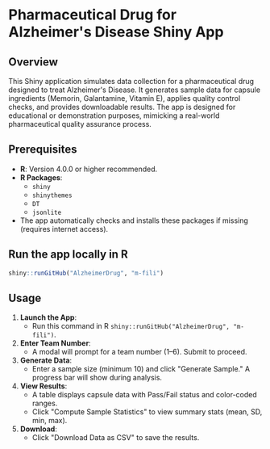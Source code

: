 # Pharmaceutical Drug for Alzheimer's Disease Shiny App

## Overview
This Shiny application simulates data collection for a  pharmaceutical drug designed to treat Alzheimer's Disease. It generates sample data for capsule ingredients (Memorin, Galantamine, Vitamin E), applies quality control checks, and provides downloadable results. The app is designed for educational or demonstration purposes, mimicking a real-world pharmaceutical quality assurance process.

## Prerequisites
- **R**: Version 4.0.0 or higher recommended.
- **R Packages**:
  - `shiny`
  - `shinythemes`
  - `DT`
  - `jsonlite`
- The app automatically checks and installs these packages if missing (requires internet access).

## Run the app locally in R
```r
shiny::runGitHub("AlzheimerDrug", "m-fili")
```

## Usage
1. **Launch the App**:
   - Run this command in R `shiny::runGitHub("AlzheimerDrug", "m-fili")`.
2. **Enter Team Number**:
   - A modal will prompt for a team number (1–6). Submit to proceed.
3. **Generate Data**:
   - Enter a sample size (minimum 10) and click "Generate Sample." A progress bar will show during analysis.
4. **View Results**:
   - A table displays capsule data with Pass/Fail status and color-coded ranges.
   - Click "Compute Sample Statistics" to view summary stats (mean, SD, min, max).
5. **Download**:
   - Click "Download Data as CSV" to save the results.
